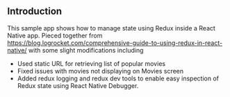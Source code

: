 
## Introduction
This sample app shows how to manage state using Redux inside a React Native app. Pieced together from https://blog.logrocket.com/comprehensive-guide-to-using-redux-in-react-native/ with some slight modifications including

- Used static URL for retrieving list of popular movies
- Fixed issues with movies not displaying on Movies screen
- Added redux logging and redux dev tools to enable easy inspection of Redux state using React Native Debugger.